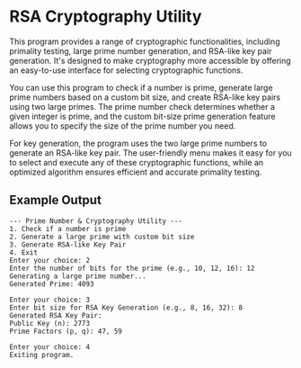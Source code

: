 # RSA Cryptography Utility

This program provides a range of cryptographic functionalities, including primality testing, large prime number generation, and RSA-like key pair generation. It's designed to make cryptography more accessible by offering an easy-to-use interface for selecting cryptographic functions.

You can use this program to check if a number is prime, generate large prime numbers based on a custom bit size, and create RSA-like key pairs using two large primes. The prime number check determines whether a given integer is prime, and the custom bit-size prime generation feature allows you to specify the size of the prime number you need.

For key generation, the program uses the two large prime numbers to generate an RSA-like key pair. The user-friendly menu makes it easy for you to select and execute any of these cryptographic functions, while an optimized algorithm ensures efficient and accurate primality testing.

## Example Output
```
--- Prime Number & Cryptography Utility ---
1. Check if a number is prime
2. Generate a large prime with custom bit size
3. Generate RSA-like Key Pair
4. Exit
Enter your choice: 2
Enter the number of bits for the prime (e.g., 10, 12, 16): 12
Generating a large prime number...
Generated Prime: 4093

Enter your choice: 3
Enter bit size for RSA Key Generation (e.g., 8, 16, 32): 8
Generated RSA Key Pair:
Public Key (n): 2773
Prime Factors (p, q): 47, 59

Enter your choice: 4
Exiting program.

```

